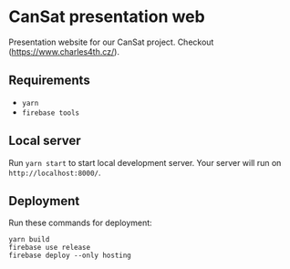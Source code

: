 # CanSat presentation web
Presentation website for our CanSat project. Checkout (https://www.charles4th.cz/).

## Requirements

- `yarn`
- `firebase tools`

## Local server

Run `yarn start` to start local development server. Your server will run on `http://localhost:8000/`.

## Deployment

Run these commands for deployment:

```
yarn build
firebase use release
firebase deploy --only hosting
```